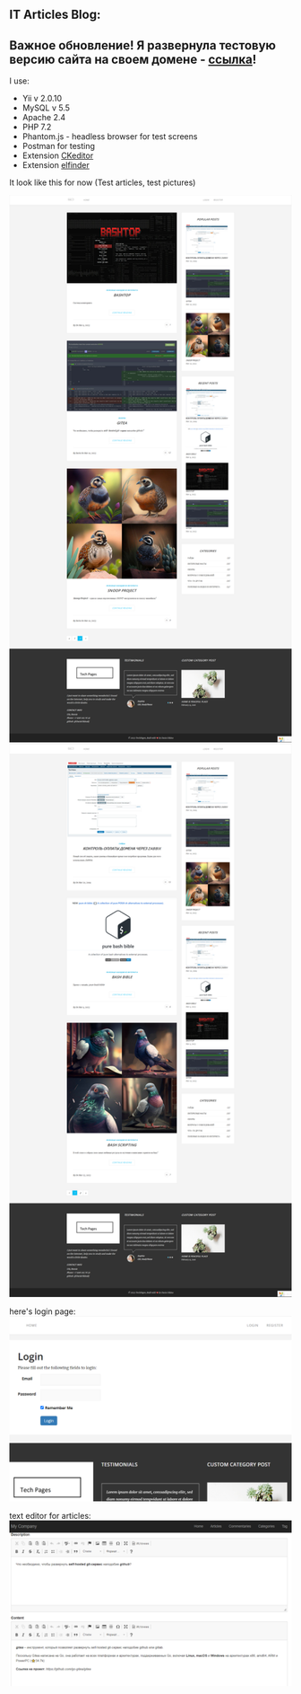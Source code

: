 IT Articles Blog:
--------------------
Важное обновление!
Я развернула тестовую версию сайта на своем домене - [ссылка](https://just-for-fun-myapps.ru/tech.pages.loc/web/)!
---------------------
I use:
* Yii v 2.0.10
* MySQL v 5.5
* Apache 2.4
* PHP 7.2
* Phantom.js - headless browser for test screens
* Postman for testing
* Extension [CKeditor](https://github.com/MihailDev/yii2-ckeditor) 
* Extension [elfinder](https://github.com/MihailDev/yii2-elfinder)

It look like this for now (Test articles, test pictures)

![screen22.png](phantom.js%2Fscreen22.png)
![img.png](img.png)

here's login page:
![img_1.png](img_1.png)

text editor for articles:
![img_2.png](img_2.png)

